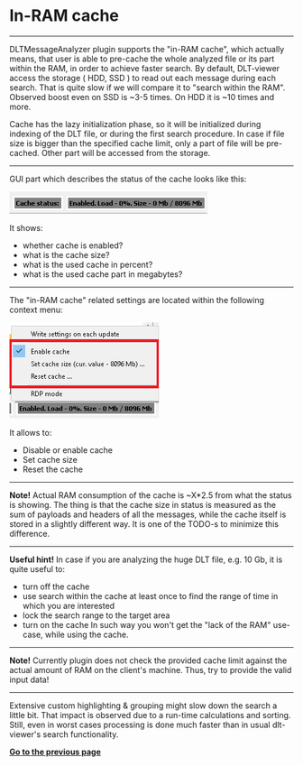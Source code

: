 # In-RAM cache

----

DLTMessageAnalyzer plugin supports the "in-RAM cache", which actually means, that user is able to pre-cache the whole analyzed file or its part within the RAM, in order to achieve faster search.
By default, DLT-viewer access the storage ( HDD, SSD ) to read out each message during each search.
That is quite slow if we will compare it to "search within the RAM".
Observed boost even on SSD is ~3-5 times.
On HDD it is ~10 times and more.

Cache has the lazy initialization phase, so it will be initialized during indexing of the DLT file, or during the first search procedure.
In case if file size is bigger than the specified cache limit, only a part of file will be pre-cached. Other part will be accessed from the storage.

----

GUI part which describes the status of the cache looks like this:

![Screenshot of in-RAM cache status](./cache_status.png)

It shows:
- whether cache is enabled?
- what is the cache size?
- what is the used cache in percent?
- what is the used cache part in megabytes?

----

The "in-RAM cache" related settings are located within the following context menu:

![Screenshot of in-RAM cache context menu](./context_menu.png)

It allows to:
- Disable or enable cache
- Set cache size
- Reset the cache

----

**Note!** Actual RAM consumption of the cache is ~X*2.5 from what the status is showing.
The thing is that the cache size in status is measured as the sum of payloads and headers of all the messages, while the cache itself is stored in a slightly different way.
It is one of the TODO-s to minimize this difference.

----

**Useful hint!** In case if you are analyzing the huge DLT file, e.g. 10 Gb, it is quite useful to:
- turn off the cache
- use search within the cache at least once to find the range of time in which you are interested
- lock the search range to the target area
- turn on the cache
In such way you won't get the "lack of the RAM" use-case, while using the cache.

----

**Note!** Currently plugin does not check the provided cache limit against the actual amount of RAM on the client's machine.
Thus, try to provide the valid input data!

----

Extensive custom highlighting & grouping might slow down the search a little bit.
That impact is observed due to a run-time calculations and sorting.
Still, even in worst cases processing is done much faster than in usual dlt-viewer's search functionality. 

[**Go to the previous page**](../../README.md)